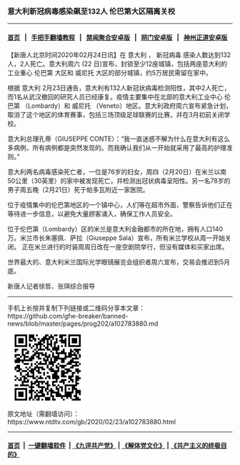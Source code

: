 ### 意大利新冠病毒感染飙至132人 伦巴第大区隔离关校
------------------------

#### [首页](https://github.com/gfw-breaker/banned-news/blob/master/README.md) &nbsp;&nbsp;|&nbsp;&nbsp; [手把手翻墙教程](https://github.com/gfw-breaker/guides/wiki) &nbsp;&nbsp;|&nbsp;&nbsp; [禁闻聚合安卓版](https://github.com/gfw-breaker/bn-android) &nbsp;&nbsp;|&nbsp;&nbsp; [网门安卓版](https://github.com/oGate2/oGate) &nbsp;&nbsp;|&nbsp;&nbsp; [神州正道安卓版](https://github.com/SzzdOgate/update) 



<div><div class="post_content" itemprop="articleBody">
 <p>
  【新唐人北京时间2020年02月24日讯】在
  <ok href="https://www.ntdtv.com/gb/意大利.htm">
   意大利
  </ok>
  ，
  <ok href="https://www.ntdtv.com/gb/新冠病毒.htm">
   新冠病毒
  </ok>
  感染人数达到132人，2人死亡。意大利周六 (22 日)宣布，封锁至少12座城镇，包括两座意大利的工业重心
  <ok href="https://www.ntdtv.com/gb/伦巴第.htm">
   伦巴第
  </ok>
  大区和
  <ok href="https://www.ntdtv.com/gb/威尼托.htm">
   威尼托
  </ok>
  大区的部分城镇，约5万居民需留在家中。
 </p>
 <p>
  根据
  <ok href="https://www.ntdtv.com/gb/意大利.htm">
   意大利
  </ok>
  2月23日通告，意大利有132人新冠状病毒检测阳性，其中2人死亡，而1名从武汉撤回的研究人员已经康复。疫情主要集中在北部的意大利工业中心
  <ok href="https://www.ntdtv.com/gb/伦巴第.htm">
   伦巴第
  </ok>
  （Lombardy）和
  <ok href="https://www.ntdtv.com/gb/威尼托.htm">
   威尼托
  </ok>
  （Veneto）地区。意大利政府周六宣布紧急计划，取消了这个地区的体育赛事，包括三场顶级足球联赛的比赛，幷在3月初前关闭学校。
 </p>
 <p>
  意大利总理孔蒂（GIUSEPPE CONTE）：“我一直迷惑不解为什么在意大利有这么多病例，所有病例都是突然发现的。而我确认我们从一开始就采用了最高的护理准则。”
 </p>
 <p>
  意大利两名病毒感染死亡者，一位是76岁的妇女，周四（2月20日）在米兰以南50公里（30英里）的家中被发现死亡，幷检测出冠状病毒呈阳性。另一名78岁的男子周五晚（2月21日）死于帕多瓦附近一家医院。
 </p>
 <p>
  位于疫情集中的伦巴第地区的一个镇中心，人们等在超市外面，警察告诉他们正在等待进一步信息，以避免大量顾客涌入，确保工作人员安全。
 </p>
 <p>
  位于伦巴第（Lombardy）区的米兰是意大利金融都市的所在地，拥有人口140万。米兰市长朱塞佩．萨拉（Giuseppe Sala）宣布，所有米兰学校从周一开始关闭。 正在米兰进行的时装周周日改在一座空剧院举行，但没有媒体和买家出席。
 </p>
 <p>
  世界最大的、意大利米兰国际光学眼镜展览会组织者周六宣布，交易会推迟到5月底。
 </p>
 <p>
  新唐人记者徐哲、张琪综合报导
 </p>
 <div class="single_ad">
 </div>
</div>
</div>
<hr/>
手机上长按并复制下列链接或二维码分享本文章：<br/>
https://github.com/gfw-breaker/banned-news/blob/master/pages/prog202/a102783880.md <br/>
<a href='https://github.com/gfw-breaker/banned-news/blob/master/pages/prog202/a102783880.md'><img src='https://github.com/gfw-breaker/banned-news/blob/master/pages/prog202/a102783880.md.png'/></a> <br/>
原文地址（需翻墙访问）：https://www.ntdtv.com/gb/2020/02/23/a102783880.html


------------------------
#### [首页](https://github.com/gfw-breaker/banned-news/blob/master/README.md) &nbsp;|&nbsp; [一键翻墙软件](https://github.com/gfw-breaker/nogfw/blob/master/README.md) &nbsp;| [《九评共产党》](https://github.com/gfw-breaker/9ping.md/blob/master/README.md#九评之一评共产党是什么) | [《解体党文化》](https://github.com/gfw-breaker/jtdwh.md/blob/master/README.md) | [《共产主义的终极目的》](https://github.com/gfw-breaker/gczydzjmd.md/blob/master/README.md)


<img src='http://gfw-breaker.win/banned-news/pages/prog202/a102783880.md' width='0px' height='0px'/>